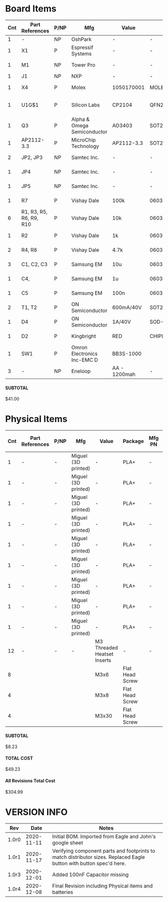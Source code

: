 # Board Items

| Cnt |Part References          |P/NP| Mfg                       |Value          | Package            | Mfg PN              | Description                   | Dist              | Dist Part Number       | Link                                                                                                                                                               |Cost Ea.|Cost Total|
| --- | --- | --- | --- | --- | --- | --- | --- | --- | --- | --- | --- | --- |
| 1   |-                        | NP |OshPark                    | -             |-                   | -                   | OshPark PCB                   | OshPark           | -                      | -                                                                                                                                                                  | $6.92 | $6.92 |
| 1   |X1                       | P  |Espressif Systems          | -             |-                   | ESP-12E             | Microcontroller               | Digikey           | 1528-1438-ND           | https://www.digikey.com/en/products/detail/adafruit-industries-llc/2491/5761206                                                                                    | $6.95 | $6.95 |
| 1   |M1                       | NP |Tower Pro                  | -             |-                   | MG90S               | Micro servo                   | Smart Prototyping |                        | https://www.smart-prototyping.com/MG90S-9g-metal-gear-digital-servo.html                                                                                           | $4.99 | $4.99 |
| 1   |J1                       | NP |NXP                        | -             |-                   | MFRC522             | RFID Sensor                   | Amazon            |                        | https://www.amazon.com/MFRC-522-Reader-Inductive-Module-13-56MHz/dp/B07TYSF18Q                                                                                     | $1.99 | $1.99 |
| 1   |X4                       | P  |Molex                      | 1050170001    |MOLEX_1050170001    | 1050170001          | USB Micro port                | Digikey           | WM1399CT-ND‎            | https://www.digikey.com/en/products/detail/molex,-llc/1050170001/2350885                                                                                          | $0.69 | $0.69 |
| 1   |U1G$1                    | P  |Silicon Labs               | CP2104        |QFN24_4MM_SMSC      | CP2104-F03-GM       | USB to UART Bridge Controller | Digikey           | 336-4146-1-ND          | https://www.digikey.com/en/products/detail/silicon-labs/CP2104-F03-GMR/4069045                                                                                     | $1.65 | $1.65 |
| 1   |Q3                       | P  |Alpha & Omega Semiconductor| AO3403        |SOT23-R             | AO3403              | SOT-23 P-Channel MOSFET       | Digikey           | 785-1003-1-ND          | https://www.digikey.com/en/products/detail/alpha-omega-semiconductor-inc/AO3403/1855775                                                                            | $0.28 | $0.28 |
| 1   |AP2112-3.3               | P  |MicroChip Technology       | AP2112-3.3    |SOT25               | AP2112K-3.3TRG1     | Voltage Regulator             | Digikey           | AP2112K-3.3TRG1DICT-ND | https://www.digikey.com/en/products/detail/diodes-incorporated/AP2112K-3-3TRG1/4470746                                                                             | $0.36 | $0.36 |
| 2   |JP2, JP3                 | NP |Samtec Inc.                | -             |-                   | SSM-102-L-SV-BE     | 1x2 Female Pin Header         | Digikey           |                        | https://www.digikey.com/en/products/detail/samtec-inc/SSM-102-L-SV-BE/7859716                                                                                      | $0.93 | $1.86 |
| 1   |JP4                      | NP |Samtec Inc.                | -             |-                   | SSM-116-L-SV-BE     | 1x16 Female Pin Header        | Digikey           |                        | https://www.digikey.com/en/products/detail/samtec-inc/SSM-116-L-SV-BE/6693187                                                                                      | $2.95 | $2.95 |
| 1   |JP5                      | NP |Samtec Inc.                | -             |-                   | SSM-112-L-SV-BE     | 1x12 Female Header            | Digikey           |                        | https://www.digikey.com/en/products/detail/samtec-inc/SSM-112-L-SV-BE/7860545                                                                                      | $2.38 | $2.38 |
| 1   |R7                       | P  |Vishay Dale                | 100k          |0603-MINI           | CRCW0603100KFKEAHP‎  | 100kΩ Resistor                | Digikey           | 541-100KSCT-ND         | https://www.digikey.com/en/products/detail/CRCW0603100KFKEAHP/541-100KSCT-ND/2222790?itemSeq=345258140                                                            | $0.05 | $0.05 |
| 6   |R1, R3, R5, R6, R9, R10  | P  |Vishay Dale                | 10k           |0603-MINI           | CRCW060310K0FKEAHP‎  | 10kΩ Resistor                 | Digikey           | 541-10.0KSCT-ND        | https://www.digikey.com/en/products/detail/CRCW060310K0FKEAHP/541-10.0KSCT-ND/2222780?itemSeq=345258137                                                           | $0.05 | $0.30 |
| 1   |R2                       | P  |Vishay Dale                | 1k            |0603-MINI           | CRCW06031K00FKEAHP‎  | 1kΩ Resistor                  | Digikey           | 541-1.00KSCT-ND        | https://www.digikey.com/en/products/detail/CRCW06031K00FKEAHP/541-1.00KSCT-ND/2222766?itemSeq=345258145                                                           | $0.05 | $0.05 |
| 2   |R4, R8                   | P  |Vishay Dale                | 4.7k          |0603-MINI           | RCS06034K70FKEA‎     | 4.7kΩ Resistor                | Digikey           | 541-2792-1-ND          | https://www.digikey.com/en/products/detail/RCS06034K70FKEA/541-2792-1-ND/5867085?itemSeq=345258142                                                                | $0.04 | $0.08 |
| 3   |C1, C2, C3               | P  |Samsung EM                 | 10u           |0603-MINI           | CL10X106MO8NRNC     | 10µF Ceramic Capacitor        | Digikey           | 1276-6769-1-ND         | https://www.digikey.com/en/products/detail/CL10X106MO8NRNC/1276-6769-1-ND/5961628?itemSeq=345262593                                                                | $0.11 | $0.33 |
| 1   |C4,                      | P  |Samsung EM                 | 1u            |0603-MINI           | CL10A105KO8NNNC     | .1µF Ceramic Capacitor        | Digikey           | 1276-1034-1-ND         | https://www.digikey.com/en/products/detail/CL10A105KO8NNNC/1276-1034-1-ND/3889120?itemSeq=345262622                                                                | $0.02 | $0.02 |
| 1   |C5                       | P  |Samsung EM                 | 100n          |0603-MINI           | CL10B104KO8NNNC     | 1µF Ceramic Capacitor         | Digikey           | 1276-1005-2-ND         | https://www.digikey.com/en/products/detail/samsung-electro-mechanics/CL10B104KO8NNNC/3889091                                                                       | $0.01 | $0.01 |
| 2   |T1, T2                   | P  |ON Semiconductor           | 600mA/40V     |SOT23-3 (Version 1) | MMBT2222ALT1G       | NPN BJT                       | Digikey           | MMBT2222ALT1GOSCT-ND   | https://www.digikey.com/en/products/detail/MMBT2222ALT1G/MMBT2222ALT1GOSCT-ND/1139806?itemSeq=345263075                                                            | $0.12 | $0.24 |
| 1   |D4                       | P  |ON Semiconductor           | 1A/40V        |SOD-123             | MBR140SFT1G‎         | SOD-123 Schottky diode        | Digikey           | MBR140SFT1G            | https://www.digikey.com/en/products/detail/on-semiconductor/MBR140SFT1G/918583                                                                                    | $0.29 | $0.29 |
| 1   |D2                       | P  |Kingbright                 | RED           |CHIPLED_0603        | APT1608SURCK        | 0603 Red LED                  | Digikey           | 754-1123-1-ND          | https://www.digikey.com/en/products/detail/kingbright/APT1608SURCK/1747522?s=N4IgjCBcoLQdIDGUAuAnArgUwDQgPZQDaIA7AKwAsIAugL514BMxIAggAoAqYAbAAwAOAMoBVAEoBhANK06QA | $0.21 | $0.21 |
| 1   |SW1                      | P  |Omron Electronics Inc-EMC D| BB3S-1000     |                    | BB3S-1000           | Tactile Switch                | Digikey           | SW415-ND               | https://www.digikey.com/en/products/detail/omron-electronics-inc-emc-div/B3S-1000/20686                                                                            | $0.63 | $0.63 |
| 3   |-                        | NP |Eneloop                    | AA - 1200mah  |-                   | BK-3MCCA16FA        | AA Batteries                  | Amazon            | B00JHKSN4O             | https://www.amazon.com/Panasonic-BK-3MCCA16FA-eneloop-Pre-Charged-Rechargeable/dp/B00JHKSN4O/                                                                      | $2.59 | $7.77 |

#### SUBTOTAL
$41.00

# Physical Items

| Cnt |Part References          |P/NP| Mfg                       |Value          | Package            | Mfg PN              | Description                   | Dist              | Dist Part Number       | Link                                                                                                                                                               |Cost Ea.|Cost Total|
| --- | --- | --- | --- | --- | --- | --- | --- | --- | --- | --- | --- | --- |
| 1   |-                        |-   | Miguel (3D printed)       | -                           | PLA+            |-|Inner Door Mount  | - | | | $0.26 | $0.26 |
| 1   |-                        |-   | Miguel (3D printed)       | -                           | PLA+            |-|Lock Plate Long   | - | | | $0.32 | $0.32 |
| 1   |-                        |-   | Miguel (3D printed)       | -                           | PLA+            |-|Lock Cover        | - | | | $0.32 | $0.32 |
| 1   |-                        |-   | Miguel (3D printed)       | -                           | PLA+            |-|Frame             | - | | | $1.25 | $1.25 |
| 1   |-                        |-   | Miguel (3D printed)       | -                           | PLA+            |-|Battery PCB Frame | - | | | $1.22 | $1.22 |
| 1   |-                        |-   | Miguel (3D printed)       | -                           | PLA+            |-|Battery Cover     | - | | | $0.21 | $0.21 |
| 1   |-                        |-   | Miguel (3D printed)       | -                           | PLA+            |-|Battery           | - | | | $0.90 | $0.90 |
| 1   |-                        |-   | Miguel (3D printed)       | -                           | PLA+            |-|Cover             | - | | | $0.76 | $0.76 |
| 1   |-                        |-   | Miguel (3D printed)       | -                           | PLA+            |-|Override          | - | | | $0.28 | $0.28 |
| 12  |-                        |-   | -                         | M3 Threaded Heatset Inserts | -               |-|-                 | Amazon | | https://www.amazon.com/gp/product/B087NBYF65| $0.11 | $1.27 |
| 8   |                         |    |                           | M3x6                        | Flat Head Screw | |                  | Amazon | | https://www.amazon.com/gp/product/B07DDFR9Y3| $0.09 | $0.72 |
| 4   |                         |    |                           | M3x8                        | Flat Head Screw | |                  | Amazon | | https://www.amazon.com/gp/product/B07DDFR9Y3| $0.09 | $0.36 |
| 4   |                         |    |                           | M3x30                       | Flat Head Screw | |                  | Amazon | | https://www.amazon.com/gp/product/B07DDFR9Y3| $0.09 | $0.36 |

#### SUBTOTAL

$8.23

#### TOTAL COST

$49.23

#### All Revisions Total Cost

$304.99


# VERSION INFO

| Rev | Date | Notes |
| --- | --- | --- |
| 1.0r0 | 2020-11-11 | Initial BOM. Imported from Eagle and John's google sheet |
| 1.0r1 | 2020-11-17 | Verifying component parts and footprints to match distributor sizes. Replaced Eagle button with button spec'd here. |
| 1.0r3 | 2020-12-01 | Added 100nF Capacitor missing |
| 1.0r4 | 2020-12-08 | Final Revision including Physical items and batteries |